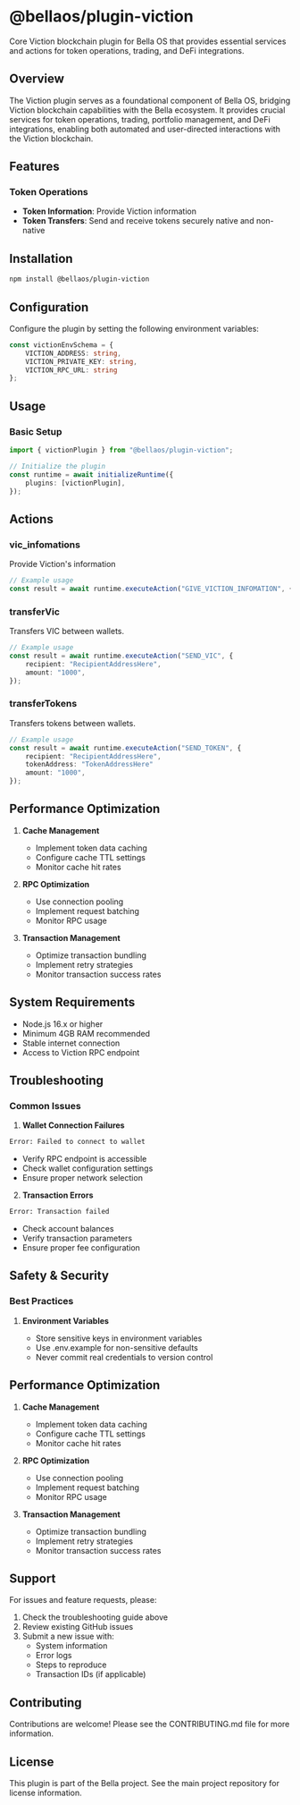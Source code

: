 # @bellaos/plugin-viction

Core Viction blockchain plugin for Bella OS that provides essential services and actions for token operations, trading, and DeFi integrations.

## Overview

The Viction plugin serves as a foundational component of Bella OS, bridging Viction blockchain capabilities with the Bella ecosystem. It provides crucial services for token operations, trading, portfolio management, and DeFi integrations, enabling both automated and user-directed interactions with the Viction blockchain.

## Features

### Token Operations
- **Token Information**: Provide Viction information
- **Token Transfers**: Send and receive tokens securely native and non-native

## Installation

```bash
npm install @bellaos/plugin-viction
```

## Configuration

Configure the plugin by setting the following environment variables:

```typescript
const victionEnvSchema = {
    VICTION_ADDRESS: string,
    VICTION_PRIVATE_KEY: string,
    VICTION_RPC_URL: string
};
```

## Usage

### Basic Setup

```typescript
import { victionPlugin } from "@bellaos/plugin-viction";

// Initialize the plugin
const runtime = await initializeRuntime({
    plugins: [victionPlugin],
});
```

## Actions

### vic_infomations

Provide Viction's information

```typescript
// Example usage
const result = await runtime.executeAction("GIVE_VICTION_INFOMATION", {});
```

### transferVic

Transfers VIC between wallets.

```typescript
// Example usage
const result = await runtime.executeAction("SEND_VIC", {
    recipient: "RecipientAddressHere",
    amount: "1000",
});
```
### transferTokens

Transfers tokens between wallets.

```typescript
// Example usage
const result = await runtime.executeAction("SEND_TOKEN", {
    recipient: "RecipientAddressHere",
    tokenAddress: "TokenAddressHere"
    amount: "1000",
});
```
## Performance Optimization

1. **Cache Management**

    - Implement token data caching
    - Configure cache TTL settings
    - Monitor cache hit rates

2. **RPC Optimization**

    - Use connection pooling
    - Implement request batching
    - Monitor RPC usage

3. **Transaction Management**
    - Optimize transaction bundling
    - Implement retry strategies
    - Monitor transaction success rates

## System Requirements

- Node.js 16.x or higher
- Minimum 4GB RAM recommended
- Stable internet connection
- Access to Viction RPC endpoint

## Troubleshooting

### Common Issues

1. **Wallet Connection Failures**

```bash
Error: Failed to connect to wallet
```

- Verify RPC endpoint is accessible
- Check wallet configuration settings
- Ensure proper network selection

2. **Transaction Errors**

```bash
Error: Transaction failed
```

- Check account balances
- Verify transaction parameters
- Ensure proper fee configuration


## Safety & Security

### Best Practices

1. **Environment Variables**

    - Store sensitive keys in environment variables
    - Use .env.example for non-sensitive defaults
    - Never commit real credentials to version control

## Performance Optimization

1. **Cache Management**

    - Implement token data caching
    - Configure cache TTL settings
    - Monitor cache hit rates

2. **RPC Optimization**

    - Use connection pooling
    - Implement request batching
    - Monitor RPC usage

3. **Transaction Management**
    - Optimize transaction bundling
    - Implement retry strategies
    - Monitor transaction success rates

## Support

For issues and feature requests, please:

1. Check the troubleshooting guide above
2. Review existing GitHub issues
3. Submit a new issue with:
    - System information
    - Error logs
    - Steps to reproduce
    - Transaction IDs (if applicable)

## Contributing

Contributions are welcome! Please see the CONTRIBUTING.md file for more information.

## License

This plugin is part of the Bella project. See the main project repository for license information.
